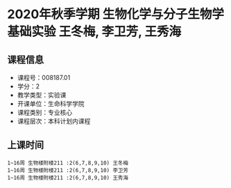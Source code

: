 # 2020年秋季学期 生物化学与分子生物学基础实验 王冬梅, 李卫芳, 王秀海






## 课程信息

- 课程号：008187.01
- 学分：2
- 教学类型：实验课
- 开课单位：生命科学学院
- 课程类别：专业核心
- 课程层次：本科计划内课程

## 上课时间

```
1~16周 生物楼附楼211 :2(6,7,8,9,10) 王冬梅
1~16周 生物楼附楼211 :2(6,7,8,9,10) 李卫芳
1~16周 生物楼附楼211 :2(6,7,8,9,10) 王秀海
```


